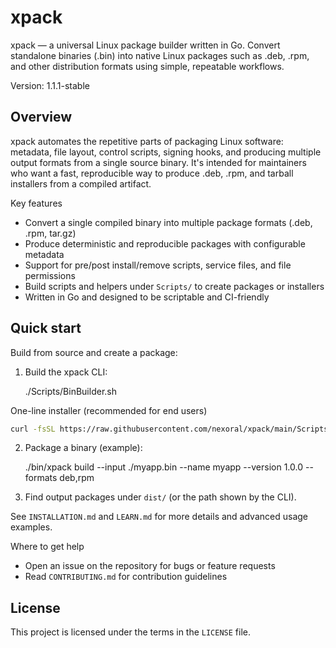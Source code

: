 # xpack

xpack — a universal Linux package builder written in Go. Convert standalone binaries (.bin) into native Linux packages such as .deb, .rpm, and other distribution formats using simple, repeatable workflows.

Version: 1.1.1-stable

Overview
--------

xpack automates the repetitive parts of packaging Linux software: metadata, file layout, control scripts, signing hooks, and producing multiple output formats from a single source binary. It's intended for maintainers who want a fast, reproducible way to produce .deb, .rpm, and tarball installers from a compiled artifact.

Key features
- Convert a single compiled binary into multiple package formats (.deb, .rpm, tar.gz)
- Produce deterministic and reproducible packages with configurable metadata
- Support for pre/post install/remove scripts, service files, and file permissions
- Build scripts and helpers under `Scripts/` to create packages or installers
- Written in Go and designed to be scriptable and CI-friendly

Quick start
-----------

Build from source and create a package:

1. Build the xpack CLI:

	./Scripts/BinBuilder.sh

One-line installer (recommended for end users)

```bash
curl -fsSL https://raw.githubusercontent.com/nexoral/xpack/main/Scripts/installer.sh | sudo bash -
```

2. Package a binary (example):

	./bin/xpack build --input ./myapp.bin --name myapp --version 1.0.0 --formats deb,rpm

3. Find output packages under `dist/` (or the path shown by the CLI).

See `INSTALLATION.md` and `LEARN.md` for more details and advanced usage examples.

Where to get help
- Open an issue on the repository for bugs or feature requests
- Read `CONTRIBUTING.md` for contribution guidelines

License
-------
This project is licensed under the terms in the `LICENSE` file.
